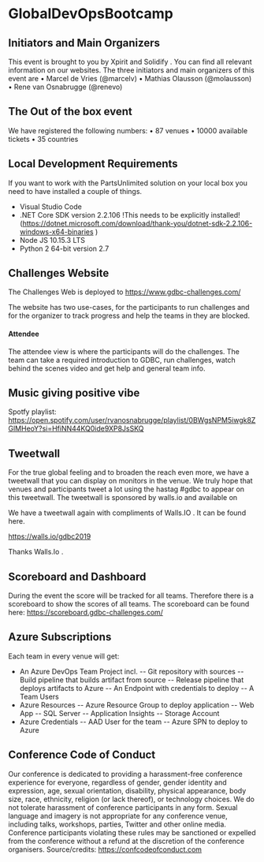 # GlobalDevOpsBootcamp

## Initiators and Main Organizers
This event is brought to you by Xpirit  and Solidify . You can find all relevant information on our websites. The three initiators and main organizers of this event are
•	Marcel de Vries (@marcelv)
•	Mathias Olausson (@molausson)
•	Rene van Osnabrugge (@renevo)

## The Out of the box event
We have registered the following numbers:
•	87 venues
•	10000 available tickets
•	35 countries


## Local Development Requirements
If you want to work with the PartsUnlimited solution on your local box you need to have installed a couple of things.
- Visual Studio Code
- .NET Core SDK version 2.2.106 !This needs to be explicitly installed! (https://dotnet.microsoft.com/download/thank-you/dotnet-sdk-2.2.106-windows-x64-binaries )
- Node JS 10.15.3 LTS
- Python 2 64-bit version 2.7

## Challenges Website

The Challenges Web is deployed to https://www.gdbc-challenges.com/ 

The website has two use-cases, for the participants to run challenges and for the organizer to track progress and help the teams in they are blocked.

#### Attendee
The attendee view is where the participants will do the challenges. The team can take a required introduction to GDBC, run challenges, watch behind the scenes video and get help and general team info.

## Music giving positive vibe
Spotfy playlist: https://open.spotify.com/user/rvanosnabrugge/playlist/0BWgsNPM5iwgk8ZGlMHeoY?si=HfiNN44KQ0ide9XP8JsSKQ

## Tweetwall
For the true global feeling and to broaden the reach even more, we have a tweetwall that you can display on monitors in the venue. We truly hope that venues and participants tweet a lot using the hastag #gdbc to appear on this tweetwall. The tweetwall is sponsored by walls.io  and available on

We have a tweetwall again with compliments of Walls.IO  . It can be found here.

https://walls.io/gdbc2019 

Thanks Walls.Io .

## Scoreboard and Dashboard
During the event the score will be tracked for all teams.
Therefore there is a scoreboard to show the scores of all teams.
The scoreboard can be found here: https://scoreboard.gdbc-challenges.com/ 

## Azure Subscriptions

Each team in every venue will get:
- An Azure DevOps Team Project incl.
-- Git repository with sources
-- Build pipeline that builds artifact from source
-- Release pipeline that deploys artifacts to Azure
-- An Endpoint with credentials to deploy
-- A Team Users
- Azure Resources
-- Azure Resource Group to deploy application
-- Web App
-- SQL Server
-- Application Insights
-- Storage Account
- Azure Credentials
-- AAD User for the team
-- Azure SPN to deploy to Azure

## Conference Code of Conduct
Our conference is dedicated to providing a harassment-free conference experience for everyone, regardless of gender, gender identity and expression, age, sexual orientation, disability, physical appearance, body size, race, ethnicity, religion (or lack thereof), or technology choices. We do not tolerate harassment of conference participants in any form. Sexual language and imagery is not appropriate for any conference venue, including talks, workshops, parties, Twitter and other online media. Conference participants violating these rules may be sanctioned or expelled from the conference without a refund at the discretion of the conference organisers.
Source/credits: https://confcodeofconduct.com
